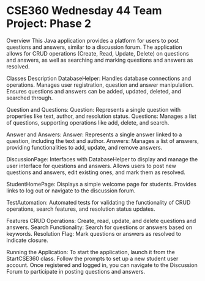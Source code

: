 # CSE360 Wednesday 44 Team Project: Phase 2

Overview
This Java application provides a platform for users to post questions and answers, similar to a discussion forum. The application allows for CRUD operations (Create, Read, Update, Delete) on questions and answers, as well as searching and marking questions and answers as resolved.

Classes Description
DatabaseHelper:
Handles database connections and operations.
Manages user registration, question and answer manipulation.
Ensures questions and answers can be added, updated, deleted, and searched through.

Question and Questions:
Question: Represents a single question with properties like text, author, and resolution status.
Questions: Manages a list of questions, supporting operations like add, delete, and search.

Answer and Answers:
Answer: Represents a single answer linked to a question, including the text and author.
Answers: Manages a list of answers, providing functionalities to add, update, and remove answers.

DiscussionPage:
Interfaces with DatabaseHelper to display and manage the user interface for questions and answers.
Allows users to post new questions and answers, edit existing ones, and mark them as resolved.

StudentHomePage:
Displays a simple welcome page for students.
Provides links to log out or navigate to the discussion forum.

TestAutomation:
Automated tests for validating the functionality of CRUD operations, search features, and resolution status updates.

Features
CRUD Operations: Create, read, update, and delete questions and answers.
Search Functionality: Search for questions or answers based on keywords.
Resolution Flag: Mark questions or answers as resolved to indicate closure.

Running the Application:
To start the application, launch it from the StartCSE360 class. Follow the prompts to set up a new student user account. Once registered and logged in, you can navigate to the Discussion Forum to participate in posting questions and answers.
